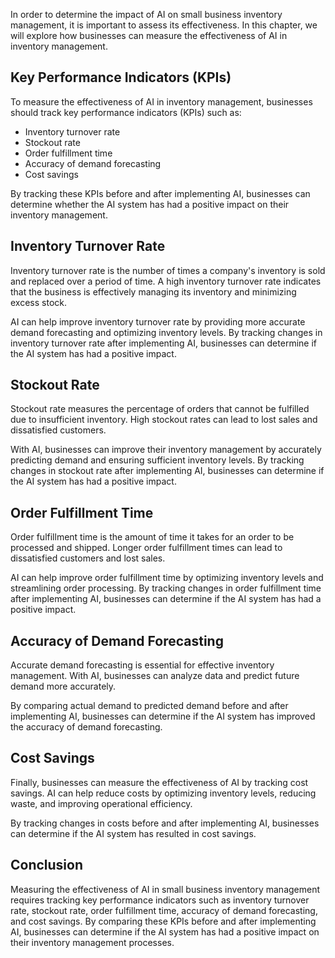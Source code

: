 

In order to determine the impact of AI on small business inventory management, it is important to assess its effectiveness. In this chapter, we will explore how businesses can measure the effectiveness of AI in inventory management.

Key Performance Indicators (KPIs)
---------------------------------

To measure the effectiveness of AI in inventory management, businesses should track key performance indicators (KPIs) such as:

* Inventory turnover rate
* Stockout rate
* Order fulfillment time
* Accuracy of demand forecasting
* Cost savings

By tracking these KPIs before and after implementing AI, businesses can determine whether the AI system has had a positive impact on their inventory management.

Inventory Turnover Rate
-----------------------

Inventory turnover rate is the number of times a company's inventory is sold and replaced over a period of time. A high inventory turnover rate indicates that the business is effectively managing its inventory and minimizing excess stock.

AI can help improve inventory turnover rate by providing more accurate demand forecasting and optimizing inventory levels. By tracking changes in inventory turnover rate after implementing AI, businesses can determine if the AI system has had a positive impact.

Stockout Rate
-------------

Stockout rate measures the percentage of orders that cannot be fulfilled due to insufficient inventory. High stockout rates can lead to lost sales and dissatisfied customers.

With AI, businesses can improve their inventory management by accurately predicting demand and ensuring sufficient inventory levels. By tracking changes in stockout rate after implementing AI, businesses can determine if the AI system has had a positive impact.

Order Fulfillment Time
----------------------

Order fulfillment time is the amount of time it takes for an order to be processed and shipped. Longer order fulfillment times can lead to dissatisfied customers and lost sales.

AI can help improve order fulfillment time by optimizing inventory levels and streamlining order processing. By tracking changes in order fulfillment time after implementing AI, businesses can determine if the AI system has had a positive impact.

Accuracy of Demand Forecasting
------------------------------

Accurate demand forecasting is essential for effective inventory management. With AI, businesses can analyze data and predict future demand more accurately.

By comparing actual demand to predicted demand before and after implementing AI, businesses can determine if the AI system has improved the accuracy of demand forecasting.

Cost Savings
------------

Finally, businesses can measure the effectiveness of AI by tracking cost savings. AI can help reduce costs by optimizing inventory levels, reducing waste, and improving operational efficiency.

By tracking changes in costs before and after implementing AI, businesses can determine if the AI system has resulted in cost savings.

Conclusion
----------

Measuring the effectiveness of AI in small business inventory management requires tracking key performance indicators such as inventory turnover rate, stockout rate, order fulfillment time, accuracy of demand forecasting, and cost savings. By comparing these KPIs before and after implementing AI, businesses can determine if the AI system has had a positive impact on their inventory management processes.
